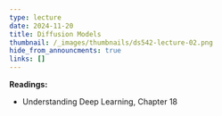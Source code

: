 ```yaml
---
type: lecture
date: 2024-11-20
title: Diffusion Models
thumbnail: /_images/thumbnails/ds542-lecture-02.png
hide_from_announcments: true
links: []
---
```

**Readings:**
- Understanding Deep Learning, Chapter 18
